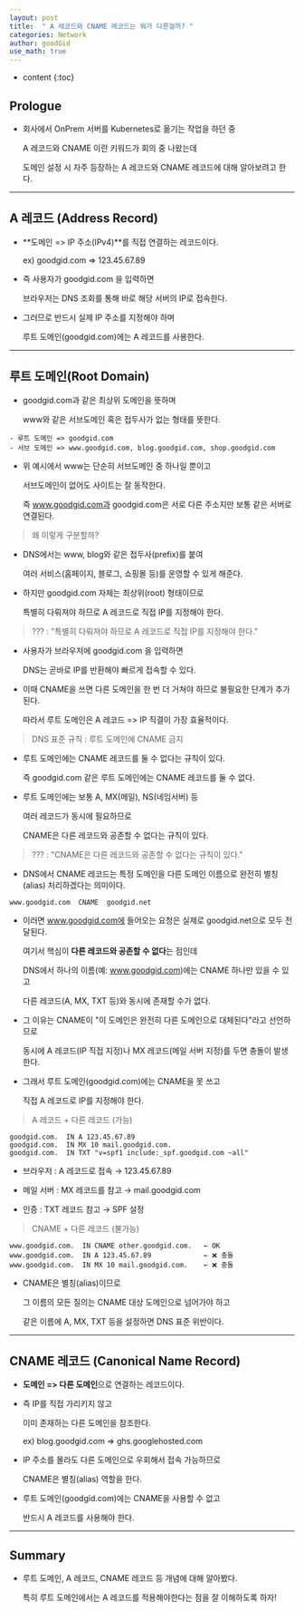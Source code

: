 ```yaml
---
layout: post
title:  " A 레코드와 CNAME 레코드는 뭐가 다른걸까? "
categories: Network
author: goodGid
use_math: true
---
```

* content
{:toc}

## Prologue

* 회사에서 OnPrem 서버를 Kubernetes로 옮기는 작업을 하던 중

  A 레코드와 CNAME 이란 키워드가 회의 중 나왔는데

  도메인 설정 시 자주 등장하는 A 레코드와 CNAME 레코드에 대해 알아보려고 한다.

---




## A 레코드 (Address Record)

* **도메인 => IP 주소(IPv4)**를 직접 연결하는 레코드이다.

  ex) goodgid.com => 123.45.67.89

* 즉 사용자가 goodgid.com 을 입력하면 

  브라우저는 DNS 조회를 통해 바로 해당 서버의 IP로 접속한다.

* 그러므로 반드시 실제 IP 주소를 지정해야 하며

  루트 도메인(goodgid.com)에는 A 레코드를 사용한다.

---

## 루트 도메인(Root Domain)

* goodgid.com과 같은 최상위 도메인을 뜻하며

  www와 같은 서브도메인 혹은 접두사가 없는 형태를 뜻한다.  

```
- 루트 도메인 => goodgid.com
- 서브 도메인 => www.goodgid.com, blog.goodgid.com, shop.goodgid.com
```

* 위 예시에서 www는 단순히 서브도메인 중 하나일 뿐이고

  서브도메인이 없어도 사이트는 잘 동작한다.

  즉 www.goodgid.com과 goodgid.com은 서로 다른 주소지만 보통 같은 서버로 연결된다.

> 왜 이렇게 구분할까?

* DNS에서는 www, blog와 같은 접두사(prefix)를 붙여 

  여러 서비스(홈페이지, 블로그, 쇼핑몰 등)를 운영할 수 있게 해준다.

* 하지만 goodgid.com 자체는 최상위(root) 형태이므로

  특별히 다뤄져야 하므로 A 레코드로 직접 IP를 지정해야 한다.

> ??? : "특별히 다뤄져야 하므로 A 레코드로 직접 IP를 지정해야 한다."

* 사용자가 브라우저에 goodgid.com 을 입력하면 

  DNS는 곧바로 IP를 반환해야 빠르게 접속할 수 있다.

* 이때 CNAME을 쓰면 다른 도메인을 한 번 더 거쳐야 하므로 불필요한 단계가 추가된다.

  따라서 루트 도메인은 A 레코드 => IP 직결이 가장 효율적이다.

> DNS 표준 규칙 : 루트 도메인에 CNAME 금지

* 루트 도메인에는 CNAME 레코드를 둘 수 없다는 규칙이 있다.

  즉 goodgid.com 같은 루트 도메인에는 CNAME 레코드를 둘 수 없다.

* 루트 도메인에는 보통 A, MX(메일), NS(네임서버) 등 

  여러 레코드가 동시에 필요하므로

  CNAME은 다른 레코드와 공존할 수 없다는 규칙이 있다.

> ??? : "CNAME은 다른 레코드와 공존할 수 없다는 규칙이 있다."

* DNS에서 CNAME 레코드는 특정 도메인을 다른 도메인 이름으로 완전히 별칭(alias) 처리하겠다는 의미이다. 

```
www.goodgid.com  CNAME  goodgid.net
```

* 이러면 www.goodgid.com에 들어오는 요청은 실제로 goodgid.net으로 모두 전달된다.

  여기서 핵심이 **다른 레코드와 공존할 수 없다**는 점인데

  DNS에서 하나의 이름(예: www.goodgid.com)에는 CNAME 하나만 있을 수 있고 
  
  다른 레코드(A, MX, TXT 등)와 동시에 존재할 수가 없다.

* 그 이유는 CNAME이 "이 도메인은 완전히 다른 도메인으로 대체된다"라고 선언하므로

  동시에 A 레코드(IP 직접 지정)나 MX 레코드(메일 서버 지정)를 두면 충돌이 발생한다.

* 그래서 루트 도메인(goodgid.com)에는 CNAME을 못 쓰고 

  직접 A 레코드로 IP를 지정해야 한다.

> A 레코드 + 다른 레코드 (가능)

```
goodgid.com.  IN A 123.45.67.89
goodgid.com.  IN MX 10 mail.goodgid.com.
goodgid.com.  IN TXT "v=spf1 include:_spf.goodgid.com ~all"
```

* 브라우저 : A 레코드로 접속 → 123.45.67.89

* 메일 서버 : MX 레코드를 참고 → mail.goodgid.com

* 인증 : TXT 레코드 참고 → SPF 설정

> CNAME + 다른 레코드 (불가능)

```
www.goodgid.com.  IN CNAME other.goodgid.com.   ← OK
www.goodgid.com.  IN A 123.45.67.89             ← ❌ 충돌
www.goodgid.com.  IN MX 10 mail.goodgid.com.    ← ❌ 충돌
```

* CNAME은 별칭(alias)이므로 

  그 이름의 모든 질의는 CNAME 대상 도메인으로 넘어가야 하고

  같은 이름에 A, MX, TXT 등을 설정하면 DNS 표준 위반이다.

---

## CNAME 레코드 (Canonical Name Record)

* **도메인 => 다른 도메인**으로 연결하는 레코드이다.

* 즉 IP를 직접 가리키지 않고 

  이미 존재하는 다른 도메인을 참조한다.

  ex) blog.goodgid.com => ghs.googlehosted.com

* IP 주소를 몰라도 다른 도메인으로 우회해서 접속 가능하므로

  CNAME은 별칭(alias) 역할을 한다.

* 루트 도메인(goodgid.com)에는 CNAME을 사용할 수 없고

  반드시 A 레코드를 사용해야 한다.


---

## Summary

* 루트 도메인, A 레코드, CNAME 레코드 등 개념에 대해 알아봤다.

  특히 루트 도메인에서는 A 레코드를 적용해야한다는 점을 잘 이해하도록 하자! 